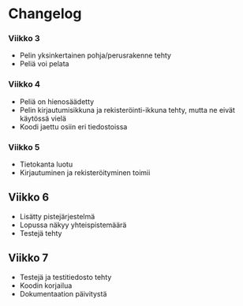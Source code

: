 # Changelog

### Viikko 3
* Pelin yksinkertainen pohja/perusrakenne tehty
* Peliä voi pelata

### Viikko 4
* Peliä on hienosäädetty
* Pelin kirjautumisikkuna ja rekisteröinti-ikkuna tehty, mutta ne eivät käytössä vielä
* Koodi jaettu osiin eri tiedostoissa

### Viikko 5
* Tietokanta luotu
* Kirjautuminen ja rekisteröityminen toimii

## Viikko 6
* Lisätty pistejärjestelmä
* Lopussa näkyy yhteispistemäärä
* Testejä tehty

## Viikko 7
* Testejä ja testitiedosto tehty
* Koodin korjailua
* Dokumentaation päivitystä

